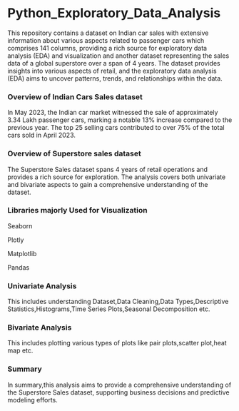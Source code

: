 # Python_Exploratory_Data_Analysis

This repository contains a dataset on Indian car sales with extensive information about various aspects related to passenger cars which comprises 141 columns, providing a rich source for exploratory data analysis (EDA) and visualization and another dataset representing the sales data of a global superstore over a span of 4 years. The dataset provides insights into various aspects of retail, and the exploratory data analysis (EDA) aims to uncover patterns, trends, and relationships within the data.

### Overview of Indian Cars Sales dataset

In May 2023, the Indian car market witnessed the sale of approximately 3.34 Lakh passenger cars, marking a notable 13% increase compared to the previous year. The top 25 selling cars contributed to over 75% of the total cars sold in April 2023.

### Overview of Superstore sales dataset

The Superstore Sales dataset spans 4 years of retail operations and provides a rich source for exploration. The analysis covers both univariate and bivariate aspects to gain a comprehensive understanding of the dataset.

### Libraries majorly Used for Visualization

Seaborn

Plotly

Matplotlib

Pandas


### Univariate Analysis

This includes understanding Dataset,Data Cleaning,Data Types,Descriptive Statistics,Histograms,Time Series Plots,Seasonal Decomposition etc.

### Bivariate Analysis

This includes plotting various types of plots like pair plots,scatter plot,heat map etc.

### Summary 

In summary,this analysis aims to provide a comprehensive understanding of the Superstore Sales dataset, supporting business decisions and predictive modeling efforts.

